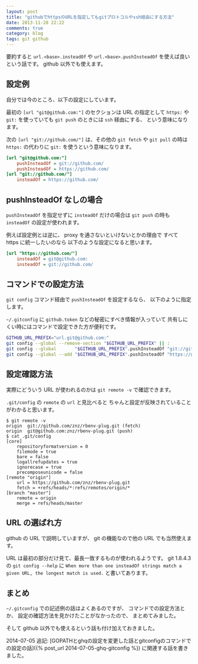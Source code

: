 ```yaml
---
layout: post
title: "githubでhttpsのURLを指定してもgitプロトコルやssh経由にする方法"
date: 2013-11-28 22:22
comments: true
category: blog
tags: git github
---
```

要約すると `url.<base>.insteadOf` や `url.<base>.pushInsteadOf`
を使えば良いという話です。
github 以外でも使えます。

<!--more-->

## 設定例

自分では今のところ、以下の設定にしています。

最初の
`[url "git@github.com:"]`
のセクションは URL の指定として
`https:` や `git:` を使っていても
`git push` のときには `ssh` 経由にする、
という意味になります。

次の
`[url "git://github.com/"]`
は、その他の `git fetch` や `git pull` の時は
`https:` の代わりに `git:` を使うという意味になります。

```ini
[url "git@github.com:"]
	pushInsteadOf = git://github.com/
	pushInsteadOf = https://github.com/
[url "git://github.com/"]
	insteadOf = https://github.com/
```

## pushInsteadOf なしの場合

`pushInsteadOf` を指定せずに `insteadOf` だけの場合は
`git push` の時も `insteadOf` の設定が使われます。

例えば設定例とは逆に、
proxy を通さないといけないとかの理由で
すべて https に統一したいのなら
以下のような設定になると思います。

```ini
[url "https://github.com/"]
	insteadOf = git@github.com:
	insteadOf = git://github.com/
```

## コマンドでの設定方法

`git config` コマンド経由で `pushInsteadOf` を設定するなら、
以下のように指定します。

`~/.gitconfig` に `github.token` などの秘密にすべき情報が入っていて
共有しにくい時にはコマンドで設定できた方が便利です。

```bash
GITHUB_URL_PREFIX="url.git@github.com:"
git config --global --remove-section "$GITHUB_URL_PREFIX" || :
git config --global       "$GITHUB_URL_PREFIX".pushInsteadOf "git://github.com/"
git config --global --add "$GITHUB_URL_PREFIX".pushInsteadOf "https://github.com/"
```

## 設定確認方法

実際にどういう URL が使われるのかは
`git remote -v`
で確認できます。

`.git/config` の `remote` の `url` と見比べると
ちゃんと設定が反映されていることがわかると思います。

```console
$ git remote -v
origin	git://github.com/znz/rbenv-plug.git (fetch)
origin	git@github.com:znz/rbenv-plug.git (push)
$ cat .git/config
[core]
	repositoryformatversion = 0
	filemode = true
	bare = false
	logallrefupdates = true
	ignorecase = true
	precomposeunicode = false
[remote "origin"]
	url = https://github.com/znz/rbenv-plug.git
	fetch = +refs/heads/*:refs/remotes/origin/*
[branch "master"]
	remote = origin
	merge = refs/heads/master
```

## URL の選ばれ方

github の URL で説明していますが、
git の機能なので他の URL でも当然使えます。

URL は最初の部分だけ見て、最長一致するものが使われるようです。
git 1.8.4.3 の `git config --help` に
`When more than one insteadOf strings match a given URL, the longest match is used.`
と書いてあります。

## まとめ

`~/.gitconfig` での記述例の話はよくあるのですが、
コマンドでの設定方法とか、
設定の確認方法を見かけたことがなかったので、
まとめてみました。

そして github 以外でも使えるという話も付け加えておきました。

2014-07-05 追記:
[GOPATHとghqの設定を変更した話とgitconfigのコマンドでの設定の話]({% post_url 2014-07-05-ghq-gitconfig %})
に関連する話を書きました。
